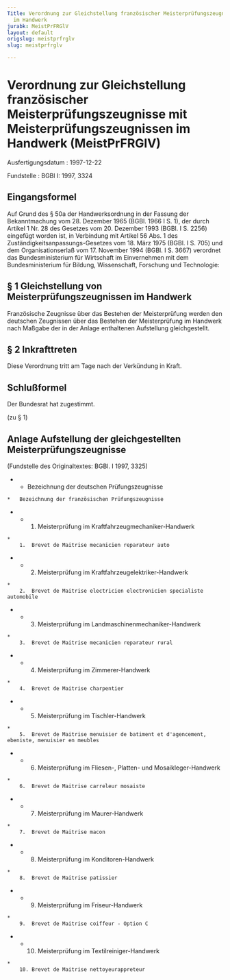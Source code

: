 ```yaml
---
Title: Verordnung zur Gleichstellung französischer Meisterprüfungszeugnisse mit Meisterprüfungszeugnissen
  im Handwerk
jurabk: MeistPrFRGlV
layout: default
origslug: meistprfrglv
slug: meistprfrglv

---
```


# Verordnung zur Gleichstellung französischer Meisterprüfungszeugnisse mit Meisterprüfungszeugnissen im Handwerk (MeistPrFRGlV)

Ausfertigungsdatum
:   1997-12-22

Fundstelle
:   BGBl I: 1997, 3324



## Eingangsformel

Auf Grund des § 50a der Handwerksordnung in der Fassung der Bekanntmachung vom 28. Dezember 1965 (BGBl. 1966 I S. 1), der durch Artikel 1 Nr. 28 des Gesetzes vom 20. Dezember 1993 (BGBl. I S. 2256) eingefügt worden ist, in Verbindung mit Artikel 56 Abs. 1 des Zuständigkeitsanpassungs-Gesetzes vom 18. März 1975 (BGBl. I S. 705) und dem Organisationserlaß vom 17. November 1994 (BGBl. I S. 3667) verordnet das Bundesministerium für Wirtschaft im Einvernehmen mit dem Bundesministerium für Bildung, Wissenschaft, Forschung und Technologie:


## § 1 Gleichstellung von Meisterprüfungszeugnissen im Handwerk

Französische Zeugnisse über das Bestehen der Meisterprüfung werden den deutschen Zeugnissen über das Bestehen der Meisterprüfung im Handwerk nach Maßgabe der in der Anlage enthaltenen Aufstellung gleichgestellt.


## § 2 Inkrafttreten

Diese Verordnung tritt am Tage nach der Verkündung in Kraft.


## Schlußformel

Der Bundesrat hat zugestimmt.

(zu § 1)

## Anlage Aufstellung der gleichgestellten Meisterprüfungszeugnisse

(Fundstelle des Originaltextes: BGBl. I 1997, 3325)

*    *   Bezeichnung der deutschen Prüfungszeugnisse

    *   Bezeichnung der französischen Prüfungszeugnisse


*    *
        1.  Meisterprüfung im Kraftfahrzeugmechaniker-Handwerk




    *
        1.  Brevet de Maitrise mecanicien reparateur auto





*    *
        2.  Meisterprüfung im Kraftfahrzeugelektriker-Handwerk




    *
        2.  Brevet de Maitrise electricien electronicien specialiste automobile





*    *
        3.  Meisterprüfung im Landmaschinenmechaniker-Handwerk




    *
        3.  Brevet de Maitrise mecanicien reparateur rural





*    *
        4.  Meisterprüfung im Zimmerer-Handwerk




    *
        4.  Brevet de Maitrise charpentier





*    *
        5.  Meisterprüfung im Tischler-Handwerk




    *
        5.  Brevet de Maitrise menuisier de batiment et d'agencement, ebeniste, menuisier en meubles





*    *
        6.  Meisterprüfung im Fliesen-, Platten- und Mosaikleger-Handwerk




    *
        6.  Brevet de Maitrise carreleur mosaiste





*    *
        7.  Meisterprüfung im Maurer-Handwerk




    *
        7.  Brevet de Maitrise macon





*    *
        8.  Meisterprüfung im Konditoren-Handwerk




    *
        8.  Brevet de Maitrise patissier





*    *
        9.  Meisterprüfung im Friseur-Handwerk




    *
        9.  Brevet de Maitrise coiffeur - Option C





*    *
        10. Meisterprüfung im Textilreiniger-Handwerk




    *
        10. Brevet de Maitrise nettoyeurappreteur







